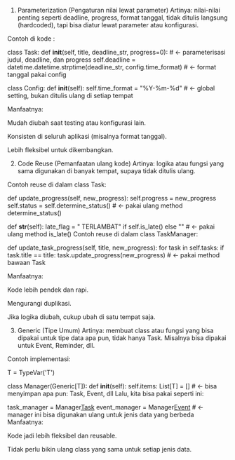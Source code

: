 
 1. Parameterization (Pengaturan nilai lewat parameter)
Artinya: nilai-nilai penting seperti deadline, progress, format tanggal, tidak ditulis langsung (hardcoded), tapi bisa diatur lewat parameter atau konfigurasi.

Contoh di kode :



class Task:
    def __init__(self, title, deadline_str, progress=0):  # ← parameterisasi judul, deadline, dan progress
        self.deadline = datetime.datetime.strptime(deadline_str, config.time_format)  # ← format tanggal pakai config



class Config:
    def __init__(self):
        self.time_format = "%Y-%m-%d"  # ← global setting, bukan ditulis ulang di setiap tempat
 
 Manfaatnya:

Mudah diubah saat testing atau konfigurasi lain.

Konsisten di seluruh aplikasi (misalnya format tanggal).

Lebih fleksibel untuk dikembangkan.

 2. Code Reuse (Pemanfaatan ulang kode)
Artinya: logika atau fungsi yang sama digunakan di banyak tempat, supaya tidak ditulis ulang.

Contoh reuse di dalam class Task:



def update_progress(self, new_progress):
    self.progress = new_progress
    self.status = self.determine_status()  # ← pakai ulang method determine_status()



def __str__(self):
    late_flag = " TERLAMBAT" if self.is_late() else ""  # ← pakai ulang method is_late()
Contoh reuse di dalam class TaskManager:




def update_task_progress(self, title, new_progress):
    for task in self.tasks:
        if task.title == title:
            task.update_progress(new_progress)  # ← pakai method bawaan Task
 
 Manfaatnya:

Kode lebih pendek dan rapi.

Mengurangi duplikasi.

Jika logika diubah, cukup ubah di satu tempat saja.

 3. Generic (Tipe Umum)
Artinya: membuat class atau fungsi yang bisa dipakai untuk tipe data apa pun, tidak hanya Task. Misalnya bisa dipakai untuk Event, Reminder, dll.

Contoh implementasi:

T = TypeVar('T')

class Manager(Generic[T]):
    def __init__(self):
        self.items: List[T] = []  # ← bisa menyimpan apa pun: Task, Event, dll
Lalu, kita bisa pakai seperti ini:


task_manager = Manager[Task]()
event_manager = Manager[Event]()  # ← manager ini bisa digunakan ulang untuk jenis data yang berbeda
 Manfaatnya:

Kode jadi lebih fleksibel dan reusable.

Tidak perlu bikin ulang class yang sama untuk setiap jenis data.

 
